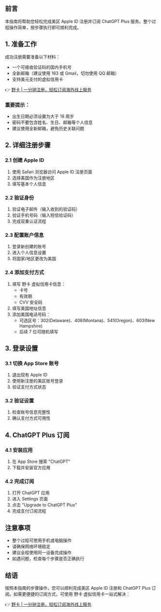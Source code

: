 ## **前言**

本指南将帮助您轻松完成美区 Apple ID 注册并订阅 ChatGPT Plus 服务。整个过程操作简单，按步骤执行即可顺利完成。

## **1. 准备工作**

成功注册需要准备以下材料：

- 一个可接收验证码的国内手机号
- 全新邮箱（建议使用 163 或 Gmail，切勿使用 QQ 邮箱）
- 支持美元支付的虚拟信用卡

👉 [野卡 | 一分钟注册，轻松订阅海外线上服务](https://bit.ly/bewildcard)

### **重要提示：**

- 出生日期必须设置为大于 18 周岁
- 密码不要包含姓名、生日、邮箱等个人信息
- 建议使用全新邮箱，避免历史关联问题

## **2. 详细注册步骤**

### **2.1 创建 Apple ID**

1. 使用 Safari 浏览器访问 Apple ID 注册页面
2. 选择美国作为注册地区
3. 填写基本个人信息

### **2.2 验证身份**

1. 验证电子邮件（输入收到的验证码）
2. 验证手机号码（输入短信验证码）
3. 完成双重认证流程

### **2.3 配置账户信息**

1. 登录新创建的账号
2. 进入个人信息设置
3. 将国家/地区更改为美国

### **2.4 添加支付方式**

1. 填写 野卡 虚拟信用卡信息：
   - 卡号
   - 有效期
   - CVV 安全码
2. 填写美国地址信息
3. 添加美国电话号码：
   - 可选区号：302(Delaware)、406(Montana)、541(Oregon)、603(New Hampshire)
   - 后续 7 位可随机填写

## **3. 登录设置**

### **3.1 切换 App Store 账号**

1. 退出现有 Apple ID
2. 使用新注册的美区账号登录
3. 验证支付方式状态

### **3.2 验证设置**

1. 检查账号信息完整性
2. 确认支付方式可用性

## **4. ChatGPT Plus 订阅**

### **4.1 安装应用**

1. 在 App Store 搜索 "ChatGPT"
2. 下载并安装官方应用

### **4.2 完成订阅**

1. 打开 ChatGPT 应用
2. 进入 Settings 页面
3. 点击 "Upgrade to ChatGPT Plus"
4. 完成支付订阅流程

## **注意事项**

- 整个过程可使用手机或电脑操作
- 请确保网络环境稳定
- 建议全程使用同一设备完成操作
- 如遇问题，检查每个步骤是否正确执行

## **结语**

按照本指南的步骤操作，您可以顺利完成美区 Apple ID 注册和 ChatGPT Plus 订阅。如需更便捷的订阅方式，可使用 野卡 虚拟信用卡一站式解决：

👉 [野卡 | 一分钟注册，轻松订阅海外线上服务](https://bit.ly/bewildcard)